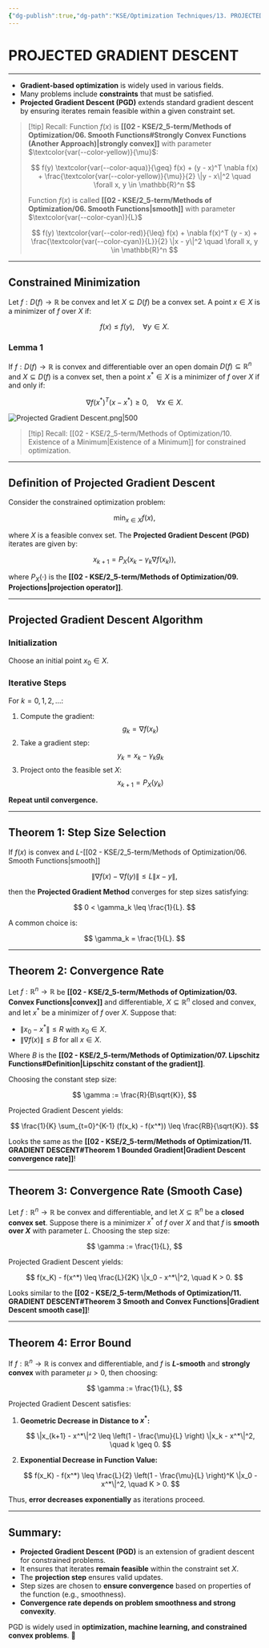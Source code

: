 ```yaml
---
{"dg-publish":true,"dg-path":"KSE/Optimization Techniques/13. PROJECTED GRADIENT DESCENT.md","permalink":"/kse/optimization-techniques/13-projected-gradient-descent/","tags":["kse","math/calculus"],"created":"2025-03-10T09:18:09.689+02:00","updated":"2025-03-11T21:42:11.303+02:00"}
---
```



# PROJECTED GRADIENT DESCENT

---

- **Gradient-based optimization** is widely used in various fields.
- Many problems include **constraints** that must be satisfied.
- **Projected Gradient Descent (PGD)** extends standard gradient descent by ensuring iterates remain feasible within a given constraint set.

> [!tip] Recall:
> Function $f(x)$ is **[[02 - KSE/2_5-term/Methods of Optimization/06. Smooth Functions#Strongly Convex Functions (Another Approach)\|strongly convex]]** with parameter $\textcolor{var(--color-yellow)}{\mu}$:
>
> $$
> f(y) \textcolor{var(--color-aqua)}{\geq} f(x) + (y - x)^T \nabla f(x) + \frac{\textcolor{var(--color-yellow)}{\mu}}{2} \|y - x\|^2 \quad \forall x, y \in \mathbb{R}^n
> $$
>
> Function $f(x)$ is called **[[02 - KSE/2_5-term/Methods of Optimization/06. Smooth Functions\|smooth]]** with parameter $\textcolor{var(--color-cyan)}{L}$
>
> $$
> f(y) \textcolor{var(--color-red)}{\leq} f(x) + \nabla f(x)^T (y - x) + \frac{\textcolor{var(--color-cyan)}{L}}{2} \|x - y\|^2 \quad \forall x, y \in \mathbb{R}^n
> $$

---

## Constrained Minimization

Let $f:D(f) \to \mathbb{R}$ be convex and let $X \subseteq D(f)$ be a convex set. A point $x \in X$ is a minimizer of $f$ over $X$ if:

$$
f(x) \leq f(y), \quad \forall y \in X.
$$

### Lemma 1

If $f:D(f) \to \mathbb{R}$ is convex and differentiable over an open domain $D(f) \subseteq \mathbb{R}^n$ and $X \subseteq D(f)$ is a convex set, then a point $x^* \in X$ is a minimizer of $f$ over $X$ if and only if:

$$
\nabla f(x^*)^T(x - x^*) \geq 0, \quad \forall x \in X.
$$

![Projected Gradient Descent.png|500](/img/user/assets/img/Projected%20Gradient%20Descent.png)

> [!tip] Recall:
> [[02 - KSE/2_5-term/Methods of Optimization/10. Existence of a Minimum\|Existence of a Minimum]] for constrained optimization.

---

## Definition of Projected Gradient Descent

Consider the constrained optimization problem:

$$
\min_{x \in X} f(x),
$$

where $X$ is a feasible convex set. The **Projected Gradient Descent (PGD)** iterates are given by:

$$
x_{k+1} = P_X(x_k - \gamma_k \nabla f(x_k)),
$$

where $P_X(\cdot)$ is the **[[02 - KSE/2_5-term/Methods of Optimization/09. Projections\|projection operator]]**.

---

## Projected Gradient Descent Algorithm

### Initialization

Choose an initial point $x_0 \in X$.

### Iterative Steps

For $k = 0, 1, 2, \dots$:

1. Compute the gradient:
   $$
   g_k = \nabla f(x_k)
   $$
2. Take a gradient step:
   $$
   y_k = x_k - \gamma_k g_k
   $$
3. Project onto the feasible set $X$:
   $$
   x_{k+1} = P_X(y_k)
   $$

**Repeat until convergence.**

---

## Theorem 1: Step Size Selection

If $f(x)$ is convex and $L$-[[02 - KSE/2_5-term/Methods of Optimization/06. Smooth Functions\|smooth]]

$$
\|\nabla f(x) - \nabla f(y)\| \leq L\|x - y\|,
$$

then the **Projected Gradient Method** converges for step sizes satisfying:

$$
0 < \gamma_k \leq \frac{1}{L}.
$$

A common choice is:

$$
\gamma_k = \frac{1}{L}.
$$

---

## Theorem 2: Convergence Rate

Let $f:\mathbb{R}^n \to \mathbb{R}$ be **[[02 - KSE/2_5-term/Methods of Optimization/03. Convex Functions\|convex]]** and differentiable, $X \subseteq \mathbb{R}^n$ closed and convex, and let $x^*$ be a minimizer of $f$ over $X$. Suppose that:

- $\|x_0 - x^*\| \leq R$ with $x_0 \in X$.
- $\|\nabla f(x)\| \leq B$ for all $x \in X$.

Where $B$ is the **[[02 - KSE/2_5-term/Methods of Optimization/07. Lipschitz Functions#Definition\|Lipschitz constant of the gradient]]**.

Choosing the constant step size:

$$
\gamma := \frac{R}{B\sqrt{K}},
$$

Projected Gradient Descent yields:

$$
\frac{1}{K} \sum_{t=0}^{K-1} (f(x_k) - f(x^*)) \leq \frac{RB}{\sqrt{K}}.
$$

Looks the same as the **[[02 - KSE/2_5-term/Methods of Optimization/11. GRADIENT DESCENT#Theorem 1 Bounded Gradient\|Gradient Descent convergence rate]]**!

---

## Theorem 3: Convergence Rate (Smooth Case)

Let $f:\mathbb{R}^n \to \mathbb{R}$ be convex and differentiable, and let $X \subseteq \mathbb{R}^n$ be a **closed convex set**. Suppose there is a minimizer $x^*$ of $f$ over $X$ and that $f$ is **smooth over $X$** with parameter $L$. Choosing the step size:

$$
\gamma := \frac{1}{L},
$$

Projected Gradient Descent yields:

$$
f(x_K) - f(x^*) \leq \frac{L}{2K} \|x_0 - x^*\|^2, \quad K > 0.
$$

Looks similar to the **[[02 - KSE/2_5-term/Methods of Optimization/11. GRADIENT DESCENT#Theorem 3 Smooth and Convex Functions\|Gradient Descent smooth case]]**!

---

## Theorem 4: Error Bound

If $f:\mathbb{R}^n \to \mathbb{R}$ is convex and differentiable, and $f$ is **$L$-smooth** and **strongly convex** with parameter $\mu > 0$, then choosing:

$$
\gamma := \frac{1}{L},
$$

Projected Gradient Descent satisfies:

1. **Geometric Decrease in Distance to $x^*$:**

   $$
   \|x_{k+1} - x^*\|^2 \leq \left(1 - \frac{\mu}{L} \right) \|x_k - x^*\|^2, \quad k \geq 0.
   $$

2. **Exponential Decrease in Function Value:**

   $$
   f(x_K) - f(x^*) \leq \frac{L}{2} \left(1 - \frac{\mu}{L} \right)^K \|x_0 - x^*\|^2, \quad K > 0.
   $$

Thus, **error decreases exponentially** as iterations proceed.

---

## Summary:

- **Projected Gradient Descent (PGD)** is an extension of gradient descent for constrained problems.
- It ensures that iterates **remain feasible** within the constraint set $X$.
- The **projection step** ensures valid updates.
- Step sizes are chosen to **ensure convergence** based on properties of the function (e.g., smoothness).
- **Convergence rate depends on problem smoothness and strong convexity**.

PGD is widely used in **optimization, machine learning, and constrained convex problems**. 🚀
